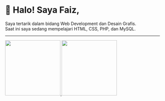 <h1>👋 Halo! Saya Faiz,</h1>
Saya tertarik dalam bidang Web Development dan Desain Grafis.<br>
Saat ini saya sedang mempelajari HTML, CSS, PHP, dan MySQL.

<hr>
<a href="https://github.com/faizbyp">
  <img height="180em" src="https://github-readme-stats-eight-theta.vercel.app/api?username=faizbyp&show_icons=true&theme=dark&include_all_commits=true&count_private=true">
  <img height="180em" src="https://github-readme-stats.vercel.app/api/top-langs/?username=faizbyp&langs_count=3&theme=dark">
</a>
